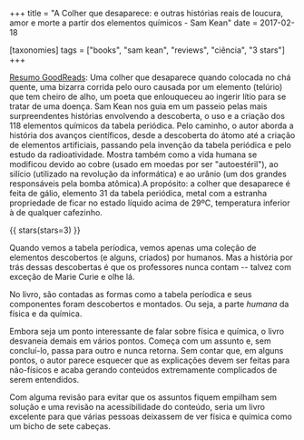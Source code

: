 +++
title = "A Colher que desaparece: e outras histórias reais de loucura, amor e morte a partir dos elementos químicos - Sam Kean"
date = 2017-02-18

[taxonomies]
tags = ["books", "sam kean", "reviews", "ciência", "3 stars"]
+++

[Resumo GoodReads](https://www.goodreads.com/book/show/24266615-a-colher-que-desaparece):
Uma colher que desaparece quando colocada no chá quente, uma bizarra corrida
pelo ouro causada por um elemento (telúrio) que tem cheiro de alho, um poeta
que enlouqueceu ao ingerir lítio para se tratar de uma doença. Sam Kean nos
guia em um passeio pelas mais surpreendentes histórias envolvendo a
descoberta, o uso e a criação dos 118 elementos químicos da tabela periódica.
Pelo caminho, o autor aborda a história dos avanços científicos, desde a
descoberta do átomo até a criação de elementos artificiais, passando pela
invenção da tabela periódica e pelo estudo da radioatividade. Mostra também
como a vida humana se modificou devido ao cobre (usado em moedas por ser
"autoestéril"), ao silício (utilizado na revolução da informática) e ao urânio
(um dos grandes responsáveis pela bomba atômica).A propósito: a colher que
desaparece é feita de gálio, elemento 31 da tabela periódica, metal com a
estranha propriedade de ficar no estado líquido acima de 29ºC, temperatura
inferior à de qualquer cafezinho.

<!-- more -->

{{ stars(stars=3) }}

Quando vemos a tabela períodica, vemos apenas uma coleção de elementos
descobertos (e alguns, criados) por humanos. Mas a história por trás dessas
descobertas é que os professores nunca contam -- talvez com exceção de Marie
Curie e olhe lá.

No livro, são contadas as formas como a tabela períodica e seus componentes
foram descobertos e montados. Ou seja, a parte *humana* da física e da
química.

Embora seja um ponto interessante de falar sobre física e química, o livro
desvaneia demais em vários pontos. Começa com um assunto e, sem concluí-lo,
passa para outro e nunca retorna. Sem contar que, em alguns pontos, o autor
parece esquecer que as explicações devem ser feitas para não-físicos e acaba
gerando conteúdos extremamente complicados de serem entendidos.

Com alguma revisão para evitar que os assuntos fiquem empilham sem solução e
uma revisão na acessibilidade do conteúdo, seria um livro excelente para que
várias pessoas deixassem de ver física e química como um bicho de sete
cabeças.

